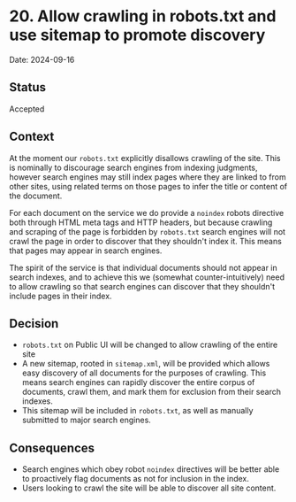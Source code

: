 # 20. Allow crawling in robots.txt and use sitemap to promote discovery

Date: 2024-09-16

## Status

Accepted

## Context

At the moment our `robots.txt` explicitly disallows crawling of the site. This is nominally to discourage search engines from indexing judgments, however search engines may still index pages where they are linked to from other sites, using related terms on those pages to infer the title or content of the document.

For each document on the service we do provide a `noindex` robots directive both through HTML meta tags and HTTP headers, but because crawling and scraping of the page is forbidden by `robots.txt` search engines will not crawl the page in order to discover that they shouldn't index it. This means that pages may appear in search engines.

The spirit of the service is that individual documents should not appear in search indexes, and to achieve this we (somewhat counter-intuitively) need to allow crawling so that search engines can discover that they shouldn't include pages in their index.

## Decision

- `robots.txt` on Public UI will be changed to allow crawling of the entire site
- A new sitemap, rooted in `sitemap.xml`, will be provided which allows easy discovery of all documents for the purposes of crawling. This means search engines can rapidly discover the entire corpus of documents, crawl them, and mark them for exclusion from their search indexes.
- This sitemap will be included in `robots.txt`, as well as manually submitted to major search engines.

## Consequences

- Search engines which obey robot `noindex` directives will be better able to proactively flag documents as not for inclusion in the index.
- Users looking to crawl the site will be able to discover all site content.
